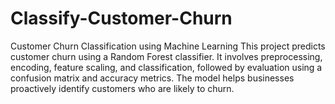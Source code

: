 # Classify-Customer-Churn
Customer Churn Classification using Machine Learning This project predicts customer churn using a Random Forest classifier. It involves preprocessing, encoding, feature scaling, and classification, followed by evaluation using a confusion matrix and accuracy metrics. The model helps businesses proactively identify customers who are likely to churn.
